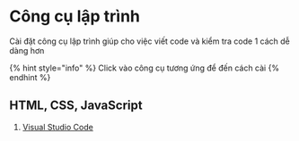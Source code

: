 # Công cụ lập trình

Cài đặt công cụ lập trình giúp cho việc viết code và kiểm tra code 1 cách dễ dàng hơn

{% hint style="info" %}
Click vào công cụ tương ứng để đến cách cài
{% endhint %}

## HTML, CSS, JavaScript

1. [Visual Studio Code](visual-studio-code.md)

